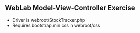 ## WebLab Model-View-Controller Exercise ##

* Driver is webroot/StockTracker.php
* Requires bootstrap.min.css in webroot/css

